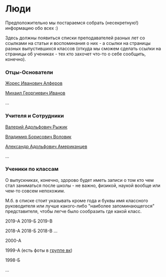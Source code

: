 <!--?title Люди -->

# Люди

Предположительно мы постараемся собрать (несекретную!) информацию обо всех :)

Здесь должны появиться списки преподавателей разных лет со ссылками на статьи и воспоминания о них - а ссылки на страницы разных
выпустившихся классов (откуда мы сможем сделать ссылки на страницы об учениках - тех кто захочет что-то о себе сообщить, конечно).

### Отцы-Основатели

[Жорес Иванович Алферов](./zhores/index.html)

[Михаил Георгиевич Иванов](./mgivanov/index.html)

...

### Учителя и Сотрудники

[Валерий Адольфович Рыжик](./ryzhik/index.html)

[Владимир Борисович Воловик](./volovik/index.html)

[Александр Адольфович Американцев](./amerikancev/index.html)

...

### Ученики по классам

О выпускниках, конечно, здорово будет иметь записи о том кто чем стал заниматься
после школы - не важно, физикой, наукой вообще или чем-то совсем непохожим.

М.б. в списке стоит указывать кроме года и буквы имя классного руководителя или
лучше какого-либо "наиболее запоминающегося" представителя, чтобы легче было
сообразить где какой класс.

2019-А 2019-Б 2019-В

2018-А 2018-Б 2018-В
...

2000-А

1999-А (есть фоты в [группе вк](https://vk.com/club6224370))

1998-Б

...